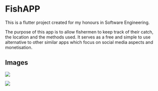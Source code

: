 # FishAPP

This is a flutter project created for my honours in Software Engineering.

The purpose of this app is to allow fishermen to keep track of their catch, the location and the methods used. It serves as a free and simple to use alternative to other similar apps which focus on social media aspects and monetisation.

## Images

![](https://i.gyazo.com/518dd68c55a5b415af7790452de60e4e.png)

![](https://i.gyazo.com/f5a7dd2f2d861fda3e7824e4326ef6cb.png)
